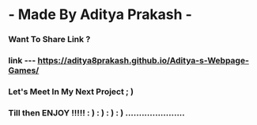 #                     - Made By Aditya Prakash -
### Want To Share Link ?
### link --- https://aditya8prakash.github.io/Aditya-s-Webpage-Games/
### Let's Meet In My Next Project ; )
### Till then ENJOY !!!!! : ) : ) : ) : ) ......................
